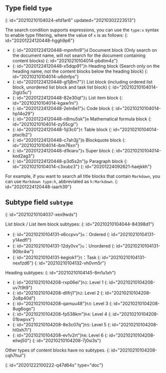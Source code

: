 ## Type field `type`
{: id="20210210104024-efd1ar6" updated="20210302223513"}

The search condition supports expressions, you can use the `type:x` syntax to enable type filtering, where the value of `x` is as follows:
{: id="20201224120448-hggh9p6"}

* {: id="20201224120448-mpmfni9"}`d` Document block (Only search on the document name, will not search for the document containing content blocks)
  {: id="20210210104014-pbdtm4z"}
* {: id="20201224120448-x5dqp91"}`h` Heading block (Search only on the heading name, not the content blocks below the heading block)
  {: id="20210210104014-u6dnfps"}
* {: id="20201224120448-gl1j8m7"}`l` List block (including ordered list block, unordered list block and task list block)
  {: id="20210210104014-2iglz5u"}
* {: id="20201224120448-82e30qt"}`i` List item block
  {: id="20210210104014-kgaw1ni"}
* {: id="20201224120448-2eln6e1"}`c` Code block
  {: id="20210210104014-hp14o29"}
* {: id="20201224120448-n8mu5sk"}`m` Mathematical formula block
  {: id="20210210104014-zy55cgi"}
* {: id="20201224120448-1ijl3c0"}`t` Table block
  {: id="20210210104014-ptxclb2"}
* {: id="20201224120448-c7ah3jj"}`b` Blockquote block
  {: id="20210210104014-ibm76xn"}
* {: id="20201224120448-d1kiaru"}`s` Super block
  {: id="20210210104014-kod2ag3"}
* {: id="20201224120448-p3d5s2n"}`p` Paragraph block
  {: id="20210210104014-c3xubz3"}
{: id="20201224092621-haejkkh"}

For example, if you want to search all title blocks that contain `Markdown`, you can use `Markdown type:h`, abbreviated as `h:Markdown`.
{: id="20201224120448-iaarh39"}

## Subtype field `subtype`
{: id="20210210104037-xex9wds"}

List block / List item block subtypes:
{: id="20210210104044-84398d1"}

* {: id="20210210104131-x6ccpvv"}`o`：Ordered
  {: id="20210210104131-y14edfl"}
* {: id="20210210104131-12dy0vx"}`u`：Unordered
  {: id="20210210104131-90lbr4w"}
* {: id="20210210104131-kegiok1"}`t`：Task
  {: id="20210210104131-nexfzd6"}
{: id="20210210104132-vh0vm5r"}

Heading subtypes:
{: id="20210210104145-8m1u1xh"}

* {: id="20210210104208-rxp06ei"}`h1`: Level 1
  {: id="20210210104208-uv7t9t9"}
* {: id="20210210104208-dllfrj1"}`h2`: Level 2
  {: id="20210210104208-2o8p40d"}
* {: id="20210210104208-qamuu48"}`h3`: Level 3
  {: id="20210210104208-8ug6ogo"}
* {: id="20210210104208-fp538km"}`h4`: Level 4
  {: id="20210210104208-01bwpvx"}
* {: id="20210210104208-8e3c07q"}`h5`: Level 5
  {: id="20210210104208-hl0xh7i"}
* {: id="20210210104208-ev1v2rt"}`h6`: Level 6
  {: id="20210210104208-eilwj50"}
{: id="20210210104208-7j0si3s"}

Other types of content blocks have no subtypes.
{: id="20210210104208-cqh7hul"}


{: id="20201222100222-q47d64s" type="doc"}
